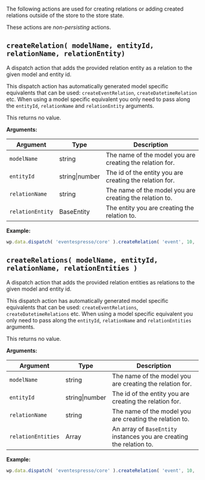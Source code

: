 The following actions are used for creating relations or adding created relations outside of the store to the store state.

These actions are *non-persisting* actions.

## `createRelation( modelName, entityId, relationName, relationEntity)`

A dispatch action that adds the provided relation entity as a relation to the given model and entity id.

This dispatch action has automatically generated model specific equivalents that can be used: `createEventRelation`, `createDatetimeRelation` etc.  When using a model specific equivalent you only need to pass along the `entityId`, `relationName` and `relationEntity` arguments.

This returns no value.

**Arguments:**

| Argument    | Type    | Description                                              |
| ----------- | ------- | -------------------------------------------------------- |
| `modelName` | string  | The name of the model you are creating the relation for. |
| `entityId`  | string\|number | The id of the entity you are creating the relation for.                                                          |
| `relationName`            | string         | The name of the model you are creating the relation to.                                                          |
| `relationEntity`            | BaseEntity         | The entity you are creating the relation to.                                                          |

**Example:**

```js
wp.data.dispatch( 'eventespresso/core' ).createRelation( 'event', 10, 'datetime', DatetimeEntity );
```

## `createRelations( modelName, entityId, relationName, relationEntities )`

A dispatch action that adds the provided relation entities as relations to the given model and entity id.

This dispatch action has automatically generated model specific equivalents that can be used: `createEventRelations`, `createDatetimeRelations` etc.  When using a model specific equivalent you only need to pass along the `entityId`, `relationName` and `relationEntities` arguments.

This returns no value.

**Arguments:**

| Argument    | Type    | Description                                              |
| ----------- | ------- | -------------------------------------------------------- |
| `modelName` | string  | The name of the model you are creating the relation for. |
| `entityId`  | string\|number | The id of the entity you are creating the relation for.                                                          |
| `relationName`            | string         | The name of the model you are creating the relation to.                                                          |
| `relationEntities`            | Array         | An array of `BaseEntity` instances you are creating the relation to.                                                          |

**Example:**

```js
wp.data.dispatch( 'eventespresso/core' ).createRelation( 'event', 10, 'datetime', [ DatetimeA, DatetimeB ] );
```